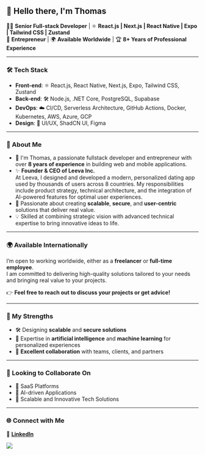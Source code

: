 ## 👋 Hello there, I'm Thomas

👨‍💻 **Senior Full-stack Developer** | ⚛️ **React.js | Next.js | React Native | Expo | Tailwind CSS | Zustand**  
🚀 **Entrepreneur** | 🌍 **Available Worldwide** | 🏆 **8+ Years of Professional Experience**

---

### 🛠️ Tech Stack

- **Front-end**: ⚛️ React.js, React Native, Next.js, Expo, Tailwind CSS, Zustand  
- **Back-end**: 🛠️ Node.js, .NET Core, PostgreSQL, Supabase  
- **DevOps**: ☁️ CI/CD, Serverless Architecture, GitHub Actions, Docker, Kubernetes, AWS, Azure, GCP  
- **Design**: 🎨 UI/UX, ShadCN UI, Figma  

---

### 🚀 About Me

- 👋 I'm Thomas, a passionate fullstack developer and entrepreneur with over **8 years of experience** in building web and mobile applications.  
- ✨ **Founder & CEO of Leeva Inc.**  
  At Leeva, I designed and developed a modern, personalized dating app used by thousands of users across 8 countries. My responsibilities include product strategy, technical architecture, and the integration of AI-powered features for optimal user experiences.  
- 🌱 Passionate about creating **scalable**, **secure**, and **user-centric** solutions that deliver real value.  
- 💡 Skilled at combining strategic vision with advanced technical expertise to bring innovative ideas to life.  

---

### 🌍 Available Internationally

I’m open to working worldwide, either as a **freelancer** or **full-time employee**.  
I am committed to delivering high-quality solutions tailored to your needs and bringing real value to your projects.  

👉 **Feel free to reach out to discuss your projects or get advice!**  

---

### 🎯 My Strengths

- 🛠️ Designing **scalable** and **secure solutions**  
- 🤖 Expertise in **artificial intelligence** and **machine learning** for personalized experiences  
- 🤝 **Excellent collaboration** with teams, clients, and partners  

---

### 🤝 Looking to Collaborate On

- 🚀 SaaS Platforms  
- 🤖 AI-driven Applications  
- 🌟 Scalable and Innovative Tech Solutions  

---

### 🌐 Connect with Me

🔗 [**LinkedIn**](https://www.linkedin.com/in/thomasebbane/)  

![](https://hit.yhype.me/github/profile?account_id=12986736)
